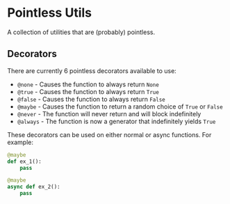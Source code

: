 # Pointless Utils

A collection of utilities that are (probably) pointless.

## Decorators

There are currently 6 pointless decorators available to use:

- `@none` - Causes the function to always return `None`
- `@true` - Causes the function to always return `True`
- `@false` - Causes the function to always return `False`
- `@maybe` - Causes the function to return a random choice of `True` or `False`
- `@never` - The function will never return and will block indefinitely
- `@always` - The function is now a generator that indefinitely yields `True`

These decorators can be used on either normal or async functions. For example:

```py
@maybe
def ex_1():
    pass

@maybe
async def ex_2():
    pass
```
